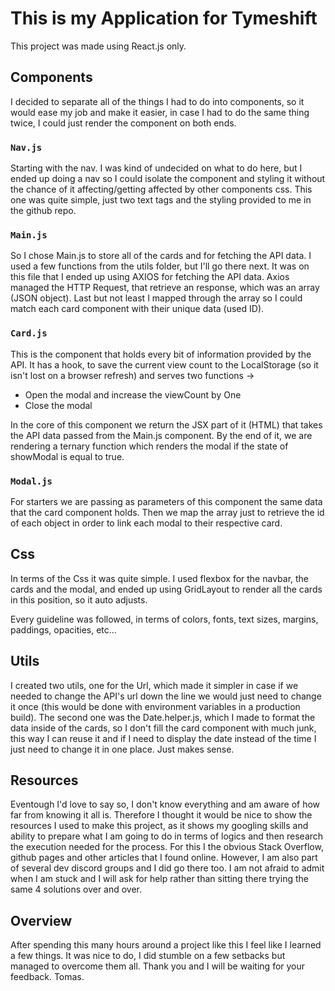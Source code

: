 # This is my Application for Tymeshift

This project was made using React.js only. 

## Components

 I decided to separate all of the things I had to do into components, so it would ease my job and make it easier, in case I had to do the same thing twice, I could just render the component on both ends.
    

### `Nav.js`

 Starting with the nav. I was kind of undecided on what to do here, but I ended up doing a nav so I could isolate the component and styling it without the chance of it affecting/getting affected by other components css. 
  This one was quite simple, just two text tags and the styling provided to me in the github repo.


### `Main.js`

 So I chose Main.js to store all of the cards and for fetching the API data. I used a few functions from the utils folder, but I'll go there next. 
  It was on this file that I ended up using AXIOS for fetching the API data. Axios managed the HTTP Request, that retrieve an response, which was an array (JSON object).
 Last but not least I mapped through the array so I could match each card component with their unique data (used ID).

### `Card.js`

This is the component that holds every bit of information provided by the API.
 It has a hook, to save the current view count to the LocalStorage (so it isn't lost on a browser refresh) and serves two functions -> 
  - Open the modal and increase the viewCount by One
  - Close the modal

In the core of this component we return the JSX part of it (HTML) that takes the API data passed from the Main.js component. By the end of it, we are rendering a ternary function which renders the modal if the state of showModal is equal to true.

### `Modal.js`
 
 For starters we are passing as parameters of this component the same data that the card component holds. Then we map the array just to retrieve the id of each object in order to link each modal to their respective card.


## Css

 In terms of the Css it was quite simple. I used flexbox for the navbar, the cards and the modal, and ended up using GridLayout to render all the cards in this position, so it auto adjusts. 

  Every guideline was followed, in terms of colors, fonts, text sizes, margins, paddings, opacities, etc...


## Utils

 I created two utils, one for the Url, which made it simpler in case if we needed to change the API's url down the line we would just need to change it once (this would be done with environment variables in a production build).
  The second one was the Date.helper.js, which I made to format the data inside of the cards, so I don't fill the card component with much junk, this way I can reuse it and if I need to display the date instead of the time I just need to change it in one place. Just makes sense.


## Resources 

Eventough I'd love to say so, I don't know everything and am aware of how far from knowing it all is. Therefore I thought it would be nice to show the resources I used to make this project, as it shows my googling skills and ability to prepare what I am going to do in terms of logics and then research the execution needed for the process. For this I the obvious Stack Overflow, github pages and other articles that I found online. However, I am also part of several dev discord groups and I did go there too. I am not afraid to admit when I am stuck and I will ask for help rather than sitting there trying the same 4 solutions over and over. 


## Overview

 After spending this many hours around a project like this I feel like I learned a few things. It was nice to do, I did stumble on a few setbacks but managed to overcome them all.
  Thank you and I will be waiting for your feedback.
  Tomas.